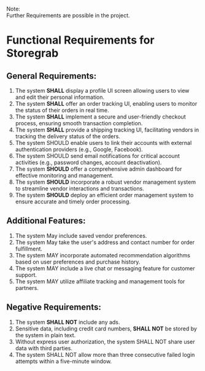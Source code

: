 Note: <br>
Further Requirements are possible in the project.

# Functional Requirements for Storegrab <br>

## General Requirements:
1. The system **SHALL** display a profile UI screen allowing users to view and edit their personal information.
2. The system **SHALL** offer an order tracking UI, enabling users to monitor the status of their orders in real time.
3. The system **SHALL** implement a secure and user-friendly checkout process, ensuring smooth transaction completion.
4. The system **SHALL** provide a shipping tracking UI, facilitating vendors in tracking the delivery status of the orders.
5. The system SHOULD enable users to link their accounts with external authentication providers (e.g., Google, Facebook).
6. The system SHOULD send email notifications for critical account activities (e.g., password changes, account deactivation).
7. The system **SHOULD** offer a comprehensive admin dashboard for effective monitoring and management.
9. The system **SHOULD** incorporate a robust vendor management system to streamline vendor interactions and transactions.
10. The system **SHOULD** deploy an efficient order management system to ensure accurate and timely order processing.

## Additional Features:
1. The system May include saved vendor preferences.
2. The system May take the user's address and contact number for order fulfillment.
3. The system MAY incorporate automated recommendation algorithms based on user preferences and purchase history.
4. The system MAY include a live chat or messaging feature for customer support.
5. The system MAY utilize affiliate tracking and management tools for partners.

## Negative Requirements:
1. The system **SHALL NOT** include any ads.
2. Sensitive data, including credit card numbers, **SHALL NOT** be stored by the system in plain text.
3. Without express user authorization, the system SHALL NOT share user data with third parties.
4. The system SHALL NOT allow more than three consecutive failed login attempts within a five-minute window.
